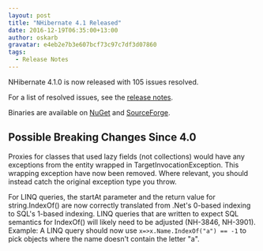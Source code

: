 ```yaml
---
layout: post
title: "NHibernate 4.1 Released"
date: 2016-12-19T06:35:00+13:00
author: oskarb
gravatar: e4eb2e7b3e607bcf73c97c7df3d07860
tags:
  - Release Notes
---
```

NHibernate 4.1.0 is now released with 105 issues resolved.

For a list of resolved issues, see the [release notes](https://github.com/nhibernate/nhibernate-core/blob/4.1.0.GA/releasenotes.txt).

Binaries are available on [NuGet](https://www.nuget.org/packages/NHibernate/4.1.0.4000) and [SourceForge](https://sourceforge.net/projects/nhibernate/files/NHibernate/4.1.0.GA/).

## Possible Breaking Changes Since 4.0

Proxies for classes that used lazy fields (not collections)
would have any exceptions from the entity wrapped in TargetInvocationException. This
wrapping exception have now been removed. Where relevant, you should instead catch
the original exception type you throw.

For LINQ queries, the startAt parameter and the return value for string.IndexOf() are
now correctly translated from .Net's 0-based indexing to SQL's 1-based indexing. LINQ
queries that are written to expect SQL semantics for IndexOf() will likely need to be
adjusted (NH-3846, NH-3901).
Example: A LINQ query should now use `x=>x.Name.IndexOf("a") == -1` to pick objects where
the name doesn't contain the letter "a".
